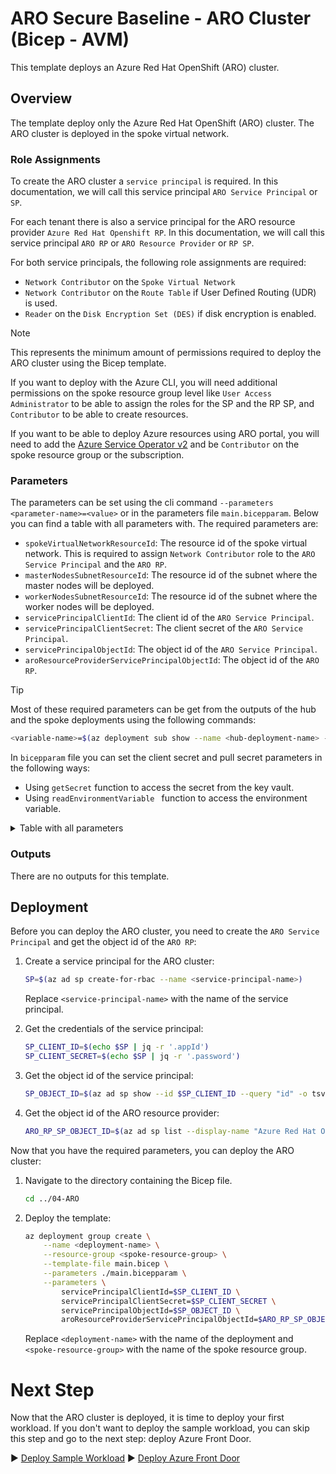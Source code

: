 # ARO Secure Baseline - ARO Cluster (Bicep - AVM)

This template deploys an Azure Red Hat OpenShift (ARO) cluster.

## Overview

The template deploy only the Azure Red Hat OpenShift (ARO) cluster. The ARO cluster is deployed in the spoke virtual network.

### Role Assignments

To create the ARO cluster a `service principal` is required. In this documentation, we will call this service principal `ARO Service Principal` or `SP`.

For each tenant there is also a service principal for the ARO resource provider `Azure Red Hat Openshift RP`. In this documentation, we will call this service principal `ARO RP` or `ARO Resource Provider` or `RP SP`.

For both service principals, the following role assignments are required:

- `Network Contributor` on the `Spoke Virtual Network`
- `Network Contributor` on the `Route Table` if User Defined Routing (UDR) is used.
- `Reader` on the `Disk Encryption Set (DES)` if disk encryption is enabled.

> [!NOTE]
> This represents the minimum amount of permissions required to deploy the ARO cluster using the Bicep template.
>
> If you want to deploy with the Azure CLI, you will need additional permissions on the spoke resource group level like `User Access Administrator` to be able to assign the roles for the SP and the RP SP, and `Contributor` to be able to create resources.
>
> If you want to be able to deploy Azure resources using ARO portal, you will need to add the [Azure Service Operator v2](https://operatorhub.io/operator/azure-service-operator) and be `Contributor` on the spoke resource group or the subscription.

### Parameters

The parameters can be set using the cli command `--parameters <parameter-name>=<value>` or in the parameters file `main.bicepparam`. Below you can find a table with all parameters with. The required parameters are:

- `spokeVirtualNetworkResourceId`: The resource id of the spoke virtual network. This is required to assign `Network Contributor` role to the `ARO Service Principal` and the `ARO RP`.
- `masterNodesSubnetResourceId`: The resource id of the subnet where the master nodes will be deployed.
- `workerNodesSubnetResourceId`: The resource id of the subnet where the worker nodes will be deployed.
- `servicePrincipalClientId`: The client id of the `ARO Service Principal`.
- `servicePrincipalClientSecret`: The client secret of the `ARO Service Principal`.
- `servicePrincipalObjectId`: The object id of the `ARO Service Principal`.
- `aroResourceProviderServicePrincipalObjectId`: The object id of the `ARO RP`.

> [!TIP]
> Most of these required parameters can be get from the outputs of the hub and the spoke deployments using the following commands:
>
> ```bash
> <variable-name>=$(az deployment sub show --name <hub-deployment-name> --query properties.outputs.<output-name>.value -o tsv)
> ```
>
> In `bicepparam` file you can set the client secret and pull secret parameters in the following ways:
> - Using `getSecret` function to access the secret from the key vault.
> - Using `readEnvironmentVariable ` function to access the environment variable.

<details>
<summary>Table with all parameters</summary>

| Name               | Type   | Description                                                                                                                                                                                                 | Default Value                 |
|--------------------|--------|-------------------------------------------------------------------------------------------------------------------------------------------------------------------------------------------------------------|-------------------------------|
| `workloadName`     | string | The name of the workload. Defaults to aro-lza.                                                                                                                                                                 | `aro-lza`                       |
| `location`         | string | The location of the resources. Defaults to the deployment location.                                                                                                                                        | `deployment().location`       |
| `env`              | string | The type of environment. Defaults to DEV.                                                                                                                                                                  | `DEV`                       |
| `hash`             | string | The hash to be added to every name like resource, subnet, etc. If not set, a unique string is generated for resources with global name based on its resource group id. The size of the hash is 5 characters. | `null` (optional parameter)   |
| `tags`             | object | The tags to apply to the resources. Defaults to an object with the environment and workload name.                                                                                                          | Object with `environment`, `workload`, and optionally `hash` |
| `enableTelemetry`  | bool | Enable sending usage and telemetry feedback to Microsoft. Defaults to true.                                                                                                                                           | `true`                        |
| `enableAvmTelemetry` | bool | Enable Azure Verified Modules (AVM) telemetry. Defaults to true.                                                                                                                                           | `true`                        |
| `aroClusterName`              | string                | The name of the ARO cluster. Defaults to `<abbreviation-aro>-<workload-name>-<lower-case-env>-<location-short>[-<hash>]`.                                                                                  | `generateResourceName('aroCluster', workloadName, env, location, null, hash)`                       |
| `aroClusterVersion`           | string?               | The version of the ARO cluster (Optional).                                                                    |    `null` (optional parameter)                                                                                                  | 
| `aroClusterDomain`            | string                | The domain to use for the ARO cluster. Defaults to `<workload-name>-<lower-case-env>-<location-short>-<hash-or-unique-string>`.                                                                       | `generateAroDomain(workloadName, env, location, hash, [resourceGroup().id, aroClusterName], 5, 30)`                                                                            |
| `managedResourceGroupName`    | string                | The name of the managed resource group. Defaults to `aro-<domain>-<location>`.                                | `generateResourceName('resourceGroup', workloadName, env, location, 'managed-aro', hash)`           |
| `pullSecret`                  | string?               | The pull secret for the ARO cluster.                                                                          |   `null` (optional parameter)                                                                                                  |
| `apiServerVisibility`         | visibilityType        | The visibility of the API server. Defaults to `Private`.                                                      | `'Private'`                                                                                         |
| `ingressVisibility`           | visibilityType        | The visibility of the ingress. Defaults to `Private`.                                                         | `'Private'`                                                                                         |
| `enableFipsValidatedModules`  | bool                  | Enable FIPS validated modules. Defaults to false.                                                              | `false`                                                                                             |
| `masterNodesVmSize`           | masterNodesVmSizeType | The VM size to use for the master nodes. Defaults to `Standard_D8s_v5`.                                        | `'Standard_D8s_v5'`                                                                                 |
| `encryptionAtHostMasterNodes` | encryptionAtHostType  | Enable encryption at host for the master nodes. Defaults to `Enabled`.                                         | `'Enabled'`                                                                                         |
| `workerProfile`               | workerProfileType     | The worker profile to use for the ARO cluster.                                                                | `{ name: 'worker', count: 3, vmSize: 'Standard_D4s_v3', diskSizeGB: 128, encryptionAtHost: 'Enabled' }` |
| `spokeVirtualNetworkResourceId`           | string  | The resource id of the spoke virtual network. This is required for role assignment for the ARO cluster. |                 |
| `podCidr`                                 | string  | The CIDR for the pods. Defaults to `10.128.0.0/14`.                                                     | `10.128.0.0/14` |
| `serviceCidr`                             | string  | The CIDR for the services. Defaults to `172.30.0.0/16`.                                                  | `172.30.0.0/16` |
| `masterNodesSubnetResourceId`             | string  | The resource id of the subnet to use for the master nodes.                                              |                 |
| `workerNodesSubnetResourceId`             | string  | The resource id of the subnet to use for the worker nodes.                                               |                 |
| `servicePrincipalClientId`                | string  | The client id of the service principal.                                                                  |                 |
| `servicePrincipalClientSecret`            | string  | The client secret of the service principal.                                                              |                 |
| `servicePrincipalObjectId`                | string  | The object id of the service principal.                                                                  |                 |
| `aroResourceProviderServicePrincipalObjectId` | string  | The object id of ARO resource provider service principal.                                           |                 |
| `routeTableResourceId`         | string? | The resource id of the route table (Optional). If the name is not set the outbound type will be `loadbalancer`. This is required to configure UDR for the ARO cluster.                                                              |   `null` (optional parameter)            |
| `firewallPrivateIpAddress`     | string? | The private IP address of the firewall (Optional). This is required to configure UDR for the ARO cluster. If not set, UDR is not configured and the outbound type of the ARO cluster is set to `Loadbalancer`.                        |  `null` (optional parameter)             |
| `diskEncryptionSetResourceId`  | string? | The resourceId of the security resource group (Optional). If set the disk encryption set will be used for the ARO cluster.                                                                                                            |  `null` (optional parameter)             |
</details>

### Outputs

There are no outputs for this template.

## Deployment

Before you can deploy the ARO cluster, you need to create the `ARO Service Principal` and get the object id of the `ARO RP`:

1. Create a service principal for the ARO cluster:

    ```bash
    SP=$(az ad sp create-for-rbac --name <service-principal-name>)
    ```

    Replace `<service-principal-name>` with the name of the service principal.

1. Get the credentials of the service principal:

    ```bash
    SP_CLIENT_ID=$(echo $SP | jq -r '.appId')
    SP_CLIENT_SECRET=$(echo $SP | jq -r '.password')
    ```

1. Get the object id of the service principal:

    ```bash
    SP_OBJECT_ID=$(az ad sp show --id $SP_CLIENT_ID --query "id" -o tsv)
    ```

1. Get the object id of the ARO resource provider:

    ```bash
    ARO_RP_SP_OBJECT_ID=$(az ad sp list --display-name "Azure Red Hat OpenShift RP" --query [0].id -o tsv)
    ```

Now that you have the required parameters, you can deploy the ARO cluster:


1. Navigate to the directory containing the Bicep file.

    ```bash
    cd ../04-ARO
    ```

1. Deploy the template:

    ```bash
    az deployment group create \
        --name <deployment-name> \
        --resource-group <spoke-resource-group> \
        --template-file main.bicep \
        --parameters ./main.bicepparam \
        --parameters \
            servicePrincipalClientId=$SP_CLIENT_ID \
            servicePrincipalClientSecret=$SP_CLIENT_SECRET \
            servicePrincipalObjectId=$SP_OBJECT_ID \
            aroResourceProviderServicePrincipalObjectId=$ARO_RP_SP_OBJECT_ID
    ```

    Replace `<deployment-name>` with the name of the deployment and `<spoke-resource-group>` with the name of the spoke resource group.

# Next Step

Now that the ARO cluster is deployed, it is time to deploy your first workload. If you don't want to deploy the sample workload, you can skip this step and go to the next step: deploy Azure Front Door.

:arrow_forward: [Deploy Sample Workload](../05-Workload/README.md)
:arrow_forward: [Deploy Azure Front Door](../06-AFD/README.md)
